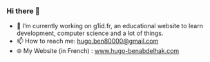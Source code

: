 ### Hi there 👋

* 🔭 I’m currently working on g1id.fr, an educational website to learn development, computer science and a lot of things.
* 📫 How to reach me: hugo.ben80000@gmail.com
* 🌐 My Website (in French) : www.hugo-benabdelhak.com


<!--
**Efkat/Efkat** is a ✨ _special_ ✨ repository because its `README.md` (this file) appears on your GitHub profile.

Here are some ideas to get you started:

- 🔭 I’m currently working on ...
- 🌱 I’m currently learning ...
- 👯 I’m looking to collaborate on ...
- 🤔 I’m looking for help with ...
- 💬 Ask me about ...
- 📫 How to reach me: ...
- 😄 Pronouns: ...
- ⚡ Fun fact: ...
-->
